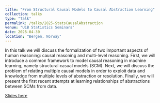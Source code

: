 ```yaml
---
title: "From Structural Causal Models to Causal Abstraction Learning"
collection: talks
type: "Talk"
permalink: /talks/2025-StatsCausalAbstraction
venue: "UiB Statistics Seminars"
date: 2025-04-30
location: "Bergen, Norway"
---
```


In this talk we will discuss the formalization of two important aspects of human reasoning: causal reasoning and multi-level reasoning. First, we will introduce a common framework to model causal reasoning in machine learning, namely structural casual models (SCM). Next, we will discuss the problem of relating multiple causal models in order to exploit data and knowledge from multiple levels of abstraction or resolution. Finally, we will present the first recent attempts at learning relationships of abstractions between SCMs from data.

[Slides here](StatsLearningCausalAbstractions.pdf)
